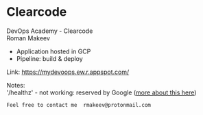 # Clearcode
DevOps Academy - Clearcode  
Roman Makeev


* Application hosted in GCP
* Pipeline: build & deploy


Link: https://mydevoops.ew.r.appspot.com/


Notes:  
'/healthz' - not working: reserved by Google ([more about this here](https://stackoverflow.com/questions/43380939/where-does-the-convention-of-using-healthz-for-application-health-checks-come-f))




    Feel free to contact me  rmakeev@protonmail.com